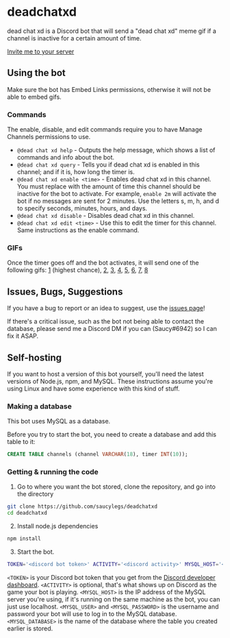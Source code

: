 # deadchatxd
dead chat xd is a Discord bot that will send a "dead chat xd" meme gif if a channel is inactive for a certain amount of time.

[Invite me to your server](https://discord.com/api/oauth2/authorize?client_id=747345374309777428&permissions=379904&scope=bot)

## Using the bot
Make sure the bot has Embed Links permissions, otherwise it will not be able to embed gifs.

### Commands
The enable, disable, and edit commands require you to have Manage Channels permissions to use.

- `@dead chat xd help` - Outputs the help message, which shows a list of commands and info about the bot.
- `@dead chat xd query` - Tells you if dead chat xd is enabled in this channel; and if it is, how long the timer is.
- `@dead chat xd enable <time>` - Enables dead chat xd in this channel. You must replace <time> with the amount of time this channel should be inactive for the bot to activate. For example, `enable 2m` will activate the bot if no messages are sent for 2 minutes. Use the letters s, m, h, and d to specify seconds, minutes, hours, and days.
- `@dead chat xd disable` - Disables dead chat xd in this channel.
- `@dead chat xd edit <time>` - Use this to edit the timer for this channel. Same instructions as the enable command.
  
### GIFs
Once the timer goes off and the bot activates, it will send one of the following gifs:
[1](https://cdn.discordapp.com/attachments/366776253124050947/747354851570090004/dead_chat_xd.gif) (highest chance), [2](https://cdn.discordapp.com/attachments/366776253124050947/747767766467084288/dead_chat_xd_2.gif), [3](https://tenor.com/view/dead-chat-gif-18800792), [4](https://cdn.discordapp.com/attachments/366776253124050947/752805605583880192/dead_chat_xd_4.gif), [5](https://cdn.discordapp.com/attachments/671076353944059905/758165638387728434/dead_chat_xd_5.gif), [6](https://cdn.discordapp.com/attachments/366776253124050947/759711661468155914/dead_chat_xd_6.gif), [7](https://tenor.com/view/dead-chat-xd-gif-19206088), [8](https://cdn.discordapp.com/attachments/671076353944059905/802811004828123136/dead_chat_xd_8.gif)

## Issues, Bugs, Suggestions
If you have a bug to report or an idea to suggest, use the [issues page](https://github.com/saucylegs/deadchatxd/issues)!

If there's a critical issue, such as the bot not being able to contact the database, please send me a Discord DM if you can (Saucy#6942) so I can fix it ASAP.

## Self-hosting
If you want to host a version of this bot yourself, you'll need the latest versions of Node.js, npm, and MySQL. 
These instructions assume you're using Linux and have some experience with this kind of stuff.

### Making a database
This bot uses MySQL as a database.

Before you try to start the bot, you need to create a database and add this table to it:
```SQL
CREATE TABLE channels (channel VARCHAR(18), timer INT(10));
```

### Getting & running the code
1. Go to where you want the bot stored, clone the repository, and go into the directory
```bash
git clone https://github.com/saucylegs/deadchatxd
cd deadchatxd
```
2. Install node.js dependencies
```bash
npm install
```
3. Start the bot.
```bash
TOKEN='<discord bot token>' ACTIVITY='<discord activity>' MYSQL_HOST='<host ip>' MYSQL_USER='<username>' MYSQL_PASSWORD='<password>' MYSQL_DATABASE='<database>' node deadchatxd.js
```
`<TOKEN>` is your Discord bot token that you get from the [Discord developer dashboard](https://discord.com/developers/applications). `<ACTIVITY>` is optional, that's what shows up on Discord as the game your bot is playing. `<MYSQL_HOST>` is the IP address of the MySQL server you're using, if it's running on the same machine as the bot, you can just use localhost. `<MYSQL_USER>` and `<MYSQL_PASSWORD>` is the username and password your bot will use to log in to the MySQL database. `<MYSQL_DATABASE>` is the name of the database where the table you created earlier is stored.
